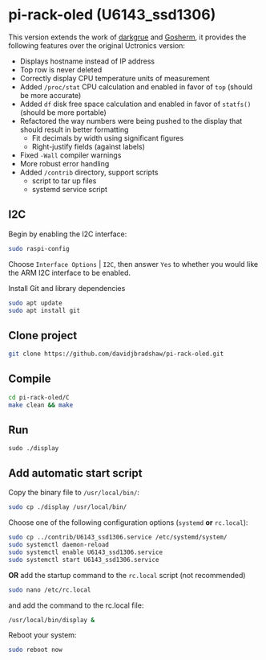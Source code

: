# pi-rack-oled (U6143_ssd1306)

This version extends the work of [darkgrue](https://github.com/darkgrue/U6143_ssd1306) and [Gosherm](https://github.com/Gosherm/U6143_ssd1306), it provides the following features over the original Uctronics version:

* Displays hostname instead of IP address
* Top row is never deleted
* Correctly display CPU temperature units of measurement
* Added `/proc/stat` CPU calculation and enabled in favor of `top` (should be more accurate)
* Added `df` disk free space calculation and enabled in favor of `statfs()` (should be more portable)
* Refactored the way numbers were being pushed to the display that should result in better formatting
  * Fit decimals by width using significant figures
  * Right-justify fields (against labels)
* Fixed `-Wall` compiler warnings
* More robust error handling
* Added `/contrib` directory, support scripts
  * script to tar up files
  * systemd service script


##  I2C
Begin by enabling the I2C interface:

```bash
sudo raspi-config
```

Choose `Interface Options` | `I2C`, then answer `Yes` to whether you would like the ARM I2C interface to be enabled.

Install Git and library dependencies

```bash
sudo apt update
sudo apt install git 
```

##  Clone project 
```bash
git clone https://github.com/davidjbradshaw/pi-rack-oled.git
```

## Compile 
```bash
cd pi-rack-oled/C
make clean && make 
```

## Run 
```
sudo ./display
```

## Add automatic start script
Copy the binary file to `/usr/local/bin/`:

```bash
sudo cp ./display /usr/local/bin/
```

Choose one of the following configuration options (`systemd` **or** `rc.local`):
 
```bash
sudo cp ../contrib/U6143_ssd1306.service /etc/systemd/system/
sudo systemctl daemon-reload
sudo systemctl enable U6143_ssd1306.service
sudo systemctl start U6143_ssd1306.service
```

**OR** add the startup command to the `rc.local` script (not recommended)

```bash
sudo nano /etc/rc.local
```

and add the command to the rc.local file:

```bash
/usr/local/bin/display &
```

Reboot your system:

```bash
sudo reboot now
```
